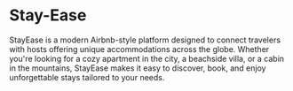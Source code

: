 # Stay-Ease
StayEase is a modern Airbnb-style platform designed to connect travelers with hosts offering unique accommodations across the globe. Whether you're looking for a cozy apartment in the city, a beachside villa, or a cabin in the mountains, StayEase makes it easy to discover, book, and enjoy unforgettable stays tailored to your needs.
